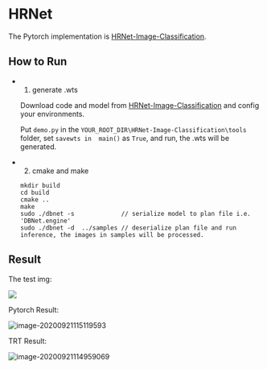 # HRNet

The Pytorch implementation is [HRNet-Image-Classification](https://github.com/HRNet/HRNet-Image-Classification).


## How to Run

* 1. generate .wts

  Download code and model from [HRNet-Image-Classification](https://github.com/HRNet/HRNet-Image-Classification) and config your environments.

  Put `demo.py`  in the `YOUR_ROOT_DIR\HRNet-Image-Classification\tools `  folder, set `savewts in  main()` as `True`, and run, the .wts will be generated.

* 2. cmake and make

  ```
  mkdir build
  cd build
  cmake ..
  make
  sudo ./dbnet -s             // serialize model to plan file i.e. 'DBNet.engine'
  sudo ./dbnet -d  ../samples // deserialize plan file and run inference, the images in samples will be processed.
  ```

## Result

The test img:

![](https://user-images.githubusercontent.com/20653176/93732833-ac103200-fc05-11ea-88ff-6f59f316a377.JPEG)

Pytorch Result:

![image-20200921115119593](https://user-images.githubusercontent.com/20653176/93731787-225e6580-fc01-11ea-9578-393079cd1873.png)

TRT Result:

![image-20200921114959069](https://user-images.githubusercontent.com/20653176/93731788-238f9280-fc01-11ea-954f-2debc20e102a.png)